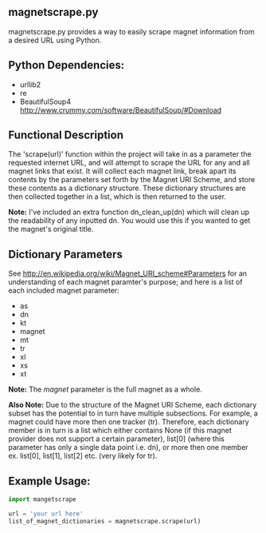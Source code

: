 ## magnetscrape.py

magnetscrape.py provides a way to easily scrape magnet information from a desired URL using Python.

## Python Dependencies:

* urllib2
* re
* BeautifulSoup4 http://www.crummy.com/software/BeautifulSoup/#Download

## Functional Description

The 'scrape(url)' function within the project will take in as a parameter the requested internet URL,
and will attempt to scrape the URL for any and all magnet links that exist. It will collect each magnet link, break apart its contents by the parameters set forth by the Magnet URI Scheme, and store these contents as a dictionary structure. These dictionary structures are then collected together in a list, which is then returned to the user.


**Note:** I've included an extra function dn\_clean\_up(dn) which will clean up the readability of any inputted dn. You would use this if you wanted to get the magnet's original title.
## Dictionary Parameters 

See http://en.wikipedia.org/wiki/Magnet_URI_scheme#Parameters for an understanding of each magnet paramter's purpose; and here is a list of each included magnet parameter:

* as
* dn
* kt
* magnet
* mt
* tr
* xl
* xs
* xt

**Note:** The *magnet* parameter is the full magnet as a whole.

**Also Note:** Due to the structure of the Magnet URI Scheme, each dictionary subset has the potential to in turn have multiple subsections. For example, a magnet could have more then one tracker (tr). Therefore, each dictionary member is in turn is a list which either contains None (if this magnet provider does not support a certain parameter), list\[0\] (where this parameter has only a single data point i.e. dn), or more then one member ex. list\[0\], list\[1\], list\[2\] etc. (very likely for tr). 

## Example Usage:

```python
import mangetscrape

url = 'your url here'
list_of_magnet_dictionaries = magnetscrape.scrape(url)
```
